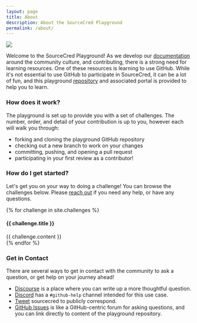 ```yaml
---
layout: page
title: About
description: About the SourceCred Playground
permalink: /about/
---
```


<img class="center padded" src="{{ site.url }}{{ site.baseurl }}/assets/img/logo/logo.png">

Welcome to the SourceCred Playground! As we develop our [documentation](https://github.com/sourcecred/docs) around the community culture, and contributing, there is a strong
need for learning resources. One of these resources is learning to use GitHub.
While it's not essential to use GitHub to participate in SourceCred, it can
be a lot of fun, and this playground [repository](https://github.com/sourcecred/playground) 
and associated portal is provided to help you to learn.

### How does it work?

The playground is set up to provide you with a set of challenges. The number,
order, and detail of your contribution is up to you, however each will walk
you through:

 - forking and cloning the playground GitHub repository
 - checking out a new branch to work on your changes
 - committing, pushing, and opening a pull request
 - participating in your first review as a contributor!

### How do I get started?

Let's get you on your way to doing a challenge! You can browse the challenges below.
Please [reach out](#reach-out) if you need any help, or have any questions.

{% for challenge in site.challenges %}<div class="card">
<h4>{{ challenge.title }}</h4>
{{ challenge.content }}
</div>{% endfor %}

### Get in Contact

There are several ways to get in contact with the community to ask a question, or get
help on your journey ahead!

 - [Discourse](https://discourse.sourcecred.io/) is a place where you can write up a more thoughtful question.
 - [Discord](https://sourcecred.io/discord-invite) has a `#github-help` channel intended for this use case.
 - [Tweet](https://twitter.com/sourcecred) sourcecred to publicly correspond.
 - [GitHub Issues](https://github.com/sourcecred/playground/issues) is like a GitHub-centric forum for asking questions, and you can link directly to content of the playground repository.
